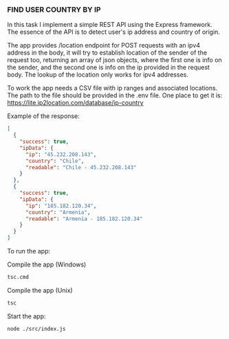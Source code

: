 ### FIND USER COUNTRY BY IP

In this task I implement a simple REST API using the Express framework. The essence of the API is to detect user's ip
address and country of origin.

The app provides /location endpoint for POST requests with an ipv4 address in the body, it will try to establish
location of the sender of the request too,
returning an array of json objects, where the first one is info on the sender, and the second one is info on the ip
provided in the request body.
The lookup of the location only works for ipv4 addresses.

To work the app needs a CSV file with ip ranges and associated locations. The path to the file should be provided in
the .env
file. One place to get it is: https://lite.ip2location.com/database/ip-country

Example of the response:

```json
[
  {
    "success": true,
    "ipData": {
      "ip": "45.232.208.143",
      "country": "Chile",
      "readable": "Chile - 45.232.208.143"
    }
  },
  {
    "success": true,
    "ipData": {
      "ip": "185.182.120.34",
      "country": "Armenia",
      "readable": "Armenia - 185.182.120.34"
    }
  }
]
```

To run the app:

Compile the app (Windows)

```bash
tsc.cmd
```

Compile the app (Unix)

```bash
tsc
```

Start the app:

```bash
node ./src/index.js
```